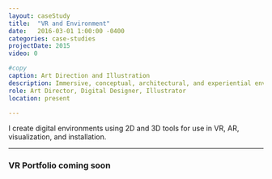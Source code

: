 ```yaml
---
layout: caseStudy
title:  "VR and Environment"
date:   2016-03-01 1:00:00 -0400
categories: case-studies
projectDate: 2015
video: 0

#copy
caption: Art Direction and Illustration
description: Immersive, conceptual, architectural, and experiential environment assets and spaces
role: Art Director, Digital Designer, Illustrator
location: present 

---
```


<section class="case-blurb">

<p>
	I create digital environments using 2D and 3D tools for use in VR, AR, visualization, and installation. 
</p>

<hr>

<h3>VR Portfolio coming soon</h3>

<!-- <div class="case-images">
	<img class="case-image" src="{{ site.baseurl }}/content/{{ page.slug }}/my-1.jpg">
	<p>
	<a href='http://my-internet.me' target='new'>My-internet.me</a> is an online video art gallery I built in threejs featuring a variety of artists. 2015.
	</p>
</div>

<hr>

<div class="case-images">
	<img class="case-image" src="{{ site.baseurl }}/content/{{ page.slug }}/swiss-valley-1.jpg">
	<p>
	Frames from a sunrise/sunset parallax animation for a mindfulness iOS app. 2015.
	</p>
</div>

<hr>

<div class="case-images">
	<img class="case-image" src="{{ site.baseurl }}/content/{{ page.slug }}/murlo-1.jpg">
	<p>
	Digital reconstructions of an ancient palace for an archaeological museum in Murlo, Italy. 2008.
	</p>
</div> -->

</section>